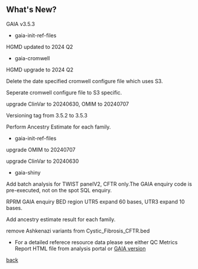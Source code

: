 ## What's New?

GAIA v3.5.3

* gaia-init-ref-files

HGMD updated to 2024 Q2

* gaia-cromwell

HGMD upgrade to 2024 Q2	

Delete the date specified cromwell configure file which uses S3.

Seperate cromwell configure file to S3 specific.

upgrade ClinVar to 20240630, OMIM to 20240707

Versioning tag from 3.5.2 to 3.5.3

Perform Ancestry Estimate for each family.

* gaia-init-ref-files

upgrade OMIM to 20240707

upgrade ClinVar to 20240630

* gaia-shiny

Add batch analysis for TWIST panelV2, CFTR only.The GAIA enquiry code is pre-executed, not on the spot SQL enquiry.

RPRM GAIA enquiry BED region UTR5 expand 60 bases, UTR3 expand 10 bases.

Add ancestry estimate result for each family.

remove Ashkenazi variants from Cystic_Fibrosis_CFTR.bed

* For a detailed referece resource data please see either QC Metrics Report HTML file from analysis portal or [GAIA version](./another-page_3.5.3_GAIA_version.html)

[back](./)
